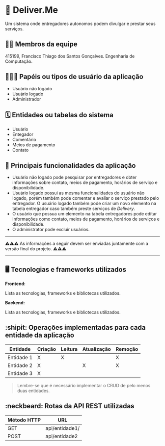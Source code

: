 # :checkered_flag: Deliver.Me

Um sistema onde entregadores autonomos podem divulgar e prestar seus serviços.

## :technologist: Membros da equipe

415199, Francisco Thiago dos Santos Gonçalves. Engenharia de Computação.

## :people_holding_hands: Papéis ou tipos de usuário da aplicação

- Usuário não logado
- Usuário logado
- Administrador
## :spiral_calendar: Entidades ou tabelas do sistema

- Usuário
- Entegador
- Comentário
- Meios de pagamento
- Contato

## :triangular_flag_on_post:	 Principais funcionalidades da aplicação

- Usuário não logado pode pesquisar por entregadores e obter informações sobre contato, meios de pagamento, horários de serviço e disponibilidade.
- Usuário logado possui as mesma funcionalidades do usuário não logado, porém também pode comentar e avaliar o serviço prestado pelo entregador. O usuário logado também pode criar um novo elemento na tabela entregador caso também preste serviços de *Delivery*.
- O usuário que possua um elemento na tabela entregadores pode editar informações como contato, meios de pagamento, horários de serviços e disponibilidade.
- O administrator pode excluir usuários.

----

:warning::warning::warning: As informações a seguir devem ser enviadas juntamente com a versão final do projeto. :warning::warning::warning:


----

## :desktop_computer: Tecnologias e frameworks utilizados

**Frontend:**

Lista as tecnologias, frameworks e bibliotecas utilizados.

**Backend:**

Lista as tecnologias, frameworks e bibliotecas utilizados.


## :shipit: Operações implementadas para cada entidade da aplicação


| Entidade| Criação | Leitura | Atualização | Remoção |
| --- | --- | --- | --- | --- |
| Entidade 1 | X |  X  |  | X |
| Entidade 2 | X |    |  X | X |
| Entidade 3 | X |    |  |  |

> Lembre-se que é necessário implementar o CRUD de pelo menos duas entidades.

## :neckbeard: Rotas da API REST utilizadas

| Método HTTP | URL |
| --- | --- |
| GET | api/entidade1/|
| POST | api/entidade2 |

